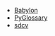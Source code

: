 
- [Babylon](https://www.babylon-software.com/free-dictionaries/)
- [PyGlossary](https://github.com/ilius/pyglossary)
- [sdcv](https://github.com/Dushistov/sdcv)


